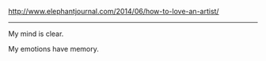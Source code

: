 <a href="http://www.elephantjournal.com/2014/06/how-to-love-an-artist/" target="_blank">http://www.elephantjournal.com/2014/06/how-to-love-an-artist/</a>

---

My mind is clear.

My emotions have memory.

